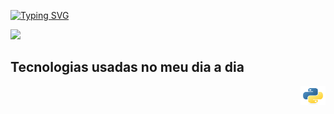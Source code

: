 [![Typing SVG](https://readme-typing-svg.demolab.com?font=Play&size=40&pause=1000&color=C8F713&center=true&vCenter=true&width=1100&lines=Ol%C3%A1+%2C+eu+me+chamo+Pierre+;Seja+Bem-Vindo(a)+!+👋)](https://git.io/typing-svg)

<div >
  <img height="180em" src="https://github-readme-stats.vercel.app/api?username=PierreOF&show_icons=true&theme=merko&include_all_commits=true&count_private=true"/>
</div>

## Tecnologias usadas no meu dia a dia 

<div style="display: flex; justify-content: space-between;"> <br>
  <img align="center" height="30" width="40" alt="js-icon"  src="https://raw.githubusercontent.com/devicons/devicon/master/icons/python/python-original.svg">
</div>
